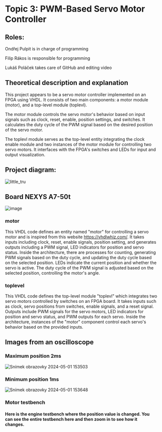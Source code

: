 # Topic 3: PWM-Based Servo Motor Controller

## Roles:

  Ondřej Pulpit is in charge of programming
  
  Filip Rákos is responsible for programming
  
  Lukáš Poláček takes care of GitHub and editing video

## Theoretical description and explanation

This project appears to be a servo motor controller implemented on an FPGA using VHDL. It consists of two main components: a motor module (motor), and a top-level module (toplevl).

The motor module controls the servo motor's behavior based on input signals such as clock, reset, enable, position settings, and switches. It calculates the duty cycle of the PWM signal based on the desired position of the servo motor.

The toplevl module serves as the top-level entity integrating the clock enable module and two instances of the motor module for controlling two servo motors. It interfaces with the FPGA's switches and LEDs for input and output visualization.

## Project diagram:

![little_tru](https://github.com/Feecuss/PWM-Based-Servo-Motor-Controller/assets/165302466/f985309f-7486-422d-991b-b1a4ef5c602e)

## Board NEXYS A7-50t
![image](https://github.com/Feecuss/PWM-Based-Servo-Motor-Controller/assets/165302466/2c7c87aa-d130-43c4-8428-c5c4d612e36e)

### motor
This VHDL code defines an entity named "motor" for controlling a servo motor and is inspired from this website https://vhdlwhiz.com/. It takes inputs including clock, reset, enable signals, position setting, and generates outputs including a PWM signal, LED indicators for position and servo status. Inside the architecture, there are processes for counting, generating PWM signals based on the duty cycle, and updating the duty cycle based on the selected position. LEDs indicate the current position and whether the servo is active. The duty cycle of the PWM signal is adjusted based on the selected position, controlling the motor's angle.

### toplevel
This VHDL code defines the top-level module "toplevl" which integrates two servo motors controlled by switches on an FPGA board. It takes inputs such as clock, servo positions from switches, enable signals, and a reset signal. Outputs include PWM signals for the servo motors, LED indicators for position and servo status, and PWM outputs for each servo. Inside the architecture, instances of the "motor" component control each servo's behavior based on the provided inputs.

## Images from an oscilloscope

### Maximum position 2ms

![Snímek obrazovky 2024-05-01 153503](https://github.com/Feecuss/PWM-Based-Servo-Motor-Controller/assets/165302466/abcb97ed-a9f5-4213-be34-133a3f710852)

### Minimum position 1ms

![Snímek obrazovky 2024-05-01 153648](https://github.com/Feecuss/PWM-Based-Servo-Motor-Controller/assets/165302466/cad9c804-4af0-4e3d-a8d7-4886b01a02ee)

### Motor testbench

#### Here is the engine testbench where the position value is changed. You can see the entire testbench here and then zoom in to see how it changes.
